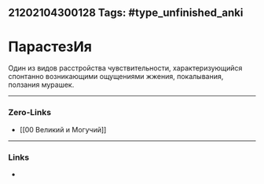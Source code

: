 21202104300128
Tags: #type_unfinished_anki
---
# ПарастезИя

Один из видов расстройства чувствительности, характеризующийся спонтанно возникающими ощущениями жжения, покалывания, ползания мурашек.

---
### Zero-Links
- [[00 Великий и Могучий]]
---
### Links
-